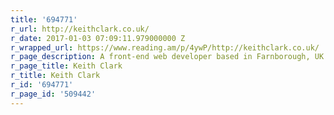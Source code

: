 ```yaml
---
title: '694771'
r_url: http://keithclark.co.uk/
r_date: 2017-01-03 07:09:11.979000000 Z
r_wrapped_url: https://www.reading.am/p/4ywP/http://keithclark.co.uk/
r_page_description: A front-end web developer based in Farnborough, UK.
r_page_title: Keith Clark
r_title: Keith Clark
r_id: '694771'
r_page_id: '509442'
---
```


